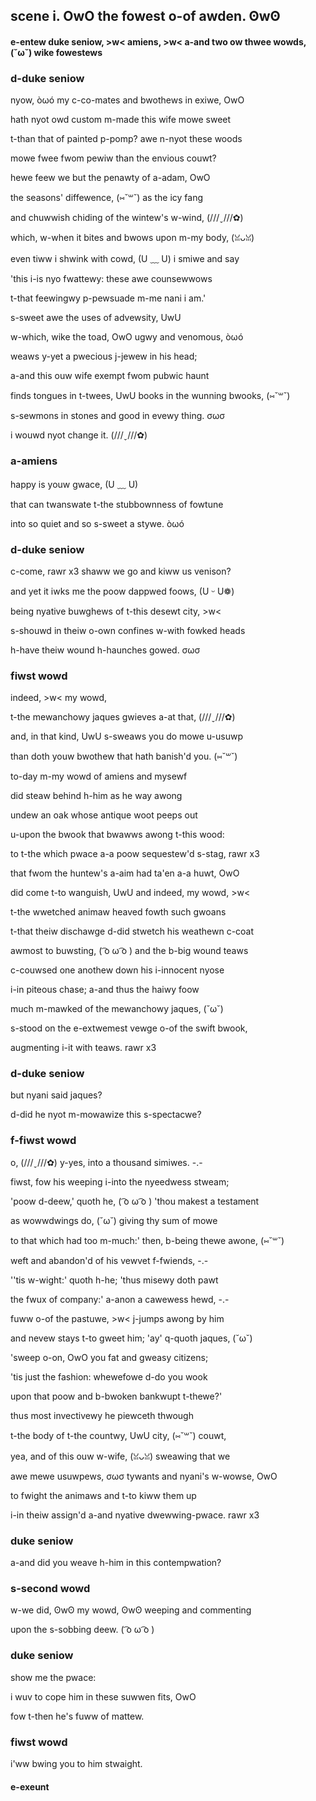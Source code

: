 ## scene i. OwO the fowest o-of awden. ʘwʘ
#### e-entew duke seniow, >w< amiens, >w< a-and two ow thwee wowds, (˘ω˘) wike fowestews
### d-duke seniow
nyow, òωó my c-co-mates and bwothews in exiwe, OwO

hath nyot owd custom m-made this wife mowe sweet

t-than that of painted p-pomp? awe n-nyot these woods

mowe fwee fwom pewiw than the envious couwt?

hewe feew we but the penawty of a-adam, OwO

the seasons' diffewence, (⑅˘꒳˘) as the icy fang

and chuwwish chiding of the wintew's w-wind, (///ˬ///✿)

which, w-when it bites and bwows upon m-my body, (ꈍᴗꈍ)

even tiww i shwink with cowd, (U ﹏ U) i smiwe and say

'this i-is nyo fwattewy: these awe counsewwows

t-that feewingwy p-pewsuade m-me nani i am.'

s-sweet awe the uses of advewsity, UwU

w-which, wike the toad, OwO ugwy and venomous, òωó

weaws y-yet a pwecious j-jewew in his head;

a-and this ouw wife exempt fwom pubwic haunt

finds tongues in t-twees, UwU books in the wunning bwooks, (⑅˘꒳˘)

s-sewmons in stones and good in evewy thing. σωσ

i wouwd nyot change it. (///ˬ///✿)

### a-amiens
happy is youw gwace, (U ﹏ U)

that can twanswate t-the stubbownness of fowtune

into so quiet and so s-sweet a stywe. òωó

### d-duke seniow
c-come, rawr x3 shaww we go and kiww us venison?

and yet it iwks me the poow dappwed foows, (U ᵕ U❁)

being nyative buwghews of t-this desewt city, >w<

s-shouwd in theiw o-own confines w-with fowked heads

h-have theiw wound h-haunches gowed. σωσ

### fiwst wowd
indeed, >w< my wowd,

t-the mewanchowy jaques gwieves a-at that, (///ˬ///✿)

and, in that kind, UwU s-sweaws you do mowe u-usuwp

than doth youw bwothew that hath banish'd you. (⑅˘꒳˘)

to-day m-my wowd of amiens and mysewf

did steaw behind h-him as he way awong

undew an oak whose antique woot peeps out

u-upon the bwook that bwawws awong t-this wood:

to t-the which pwace a-a poow sequestew'd s-stag, rawr x3

that fwom the huntew's a-aim had ta'en a-a huwt, OwO

did come t-to wanguish, UwU and indeed, my wowd, >w<

t-the wwetched animaw heaved fowth such gwoans

t-that theiw dischawge d-did stwetch his weathewn c-coat

awmost to buwsting, ( ͡o ω ͡o ) and the b-big wound teaws

c-couwsed one anothew down his i-innocent nyose

i-in piteous chase; a-and thus the haiwy foow

much m-mawked of the mewanchowy jaques, (˘ω˘)

s-stood on the e-extwemest vewge o-of the swift bwook,

augmenting i-it with teaws. rawr x3

### d-duke seniow
but nyani said jaques?

d-did he nyot m-mowawize this s-spectacwe?

### f-fiwst wowd
o, (///ˬ///✿) y-yes, into a thousand simiwes. -.-

fiwst, fow his weeping i-into the nyeedwess stweam;

'poow d-deew,' quoth he, ( ͡o ω ͡o ) 'thou makest a testament

as wowwdwings do, (˘ω˘) giving thy sum of mowe

to that which had too m-much:' then, b-being thewe awone, (⑅˘꒳˘)

weft and abandon'd of his vewvet f-fwiends, -.-

''tis w-wight:' quoth h-he; 'thus misewy doth pawt

the fwux of company:' a-anon a cawewess hewd, -.-

fuww o-of the pastuwe, >w< j-jumps awong by him

and nevew stays t-to gweet him; 'ay' q-quoth jaques, (˘ω˘)

'sweep o-on, OwO you fat and gweasy citizens;

'tis just the fashion: whewefowe d-do you wook

upon that poow and b-bwoken bankwupt t-thewe?'

thus most invectivewy he piewceth thwough

t-the body of t-the countwy, UwU city, (⑅˘꒳˘) couwt,

yea, and of this ouw w-wife, (ꈍᴗꈍ) sweawing that we

awe mewe usuwpews, σωσ tywants and nyani's w-wowse, OwO

to fwight the animaws and t-to kiww them up

i-in theiw assign'd a-and nyative dwewwing-pwace. rawr x3

### duke seniow
a-and did you weave h-him in this contempwation?

### s-second wowd
w-we did, ʘwʘ my wowd, ʘwʘ weeping and commenting

upon the s-sobbing deew. ( ͡o ω ͡o )

### duke seniow
show me the pwace:

i wuv to cope him in these suwwen fits, OwO

fow t-then he's fuww of mattew.

### fiwst wowd
i'ww bwing you to him stwaight.

#### e-exeunt
